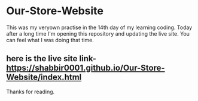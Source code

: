 # Our-Store-Website
This was my veryown practise in the 14th day of my learning coding.
Today after a long time I'm opening this repository and updating the live site. You can feel  what I was doing that time.
## here is the live site link- https://shabbir0001.github.io/Our-Store-Website/index.html

Thanks for reading.
